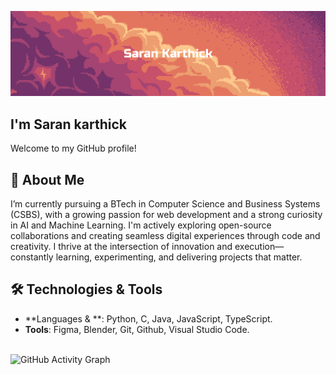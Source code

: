 ![My GitHub Banner](./banner.png)
<br>
## I'm Saran karthick 

Welcome to my GitHub profile!

## 🚀 About Me
  I’m currently pursuing a BTech in Computer Science and Business Systems (CSBS), with a growing passion for web development and a strong curiosity in AI and Machine Learning. I'm actively exploring open-source collaborations and creating seamless digital experiences through code and creativity. I thrive at the intersection of innovation and execution—constantly learning, experimenting, and delivering projects that matter.

## 🛠️ Technologies & Tools
- **Languages & **: Python, C, Java, JavaScript, TypeScript.
- **Tools**: Figma, Blender, Git, Github, Visual Studio Code.<!-- Spacing above -->
<br><br>

<!-- Heatmap -->
![GitHub Activity Graph](https://github-readme-activity-graph.vercel.app/graph?username=saran612&theme=minimal&hide_border=true)

<!-- Spacing below -->
<br><br>

